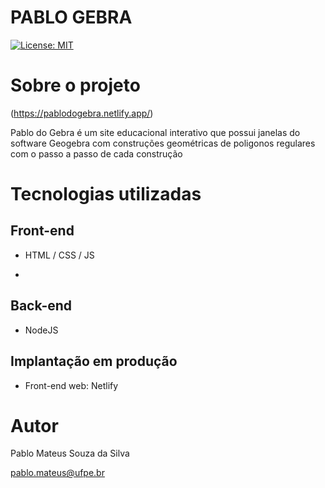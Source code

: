 # PABLO GEBRA 

[![License: MIT](https://img.shields.io/badge/License-MIT-purple.svg)](https://github.com/lucsamsilva/rubiktimer/blob/main/LICENSE)



# Sobre o projeto

(https://pablodogebra.netlify.app/)

Pablo do Gebra é um site educacional interativo que possui janelas do software Geogebra com construções geométricas de poligonos regulares com o passo a passo de cada construção





# Tecnologias utilizadas

## Front-end
- HTML / CSS / JS 

-

## Back-end
- NodeJS

## Implantação em produção

- Front-end web: Netlify


#

# Autor

Pablo Mateus Souza da Silva

pablo.mateus@ufpe.br
